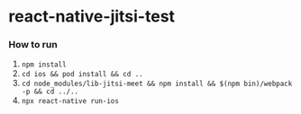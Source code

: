 # react-native-jitsi-test

### How to run

1. `npm install`
2. `cd ios && pod install && cd ..`
3. `cd node_modules/lib-jitsi-meet && npm install && $(npm bin)/webpack -p && cd ../..`
4. `npx react-native run-ios`

